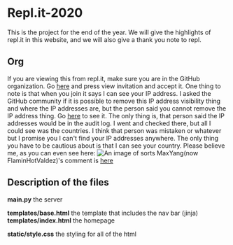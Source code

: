 # Repl.it-2020
This is the project for the end of the year. We will give the highlights of repl.it in this website, and we will also give a thank you note to repl.

## Org
If you are viewing this from repl.it, make sure you are in the GitHub organization. Go [here](https://github.com/Repl-it-Coders) and press view invitation and accept it. One thing to note is that when you join it says I can see your IP address. I asked the GitHub community if it is possible to remove this IP address visibility thing and where the IP addresses are, but the person said you cannot remove the IP address thing. Go [here](https://github.community/t/organization-ip/149521/2) to see it. The only thing is, that person said the IP addresses would be in the audit log. I went and checked there, but all I could see was the countries. I think that person was mistaken or whatever but I promise you I can't find your IP addresses anywhere. The only thing you have to be cautious about is that I can see your country. Please believe me, as you can even see here: ![An image of sorts](https://storage.googleapis.com/replit/images/1608214875670_48ca30c593dedc87ec4f55cf3a9f3c77.png)
MaxYang(now FlaminHotValdez)'s comment is [here](https://repl.it/talk/ask/GitHub/86109)

## Description of the files
__main.py__ the server  

__templates/base.html__ the template that includes the nav bar (jinja)  
__templates/index.html__ the homepage 

__static/style.css__ the styling for all of the html  
